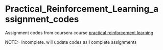 # Practical_Reinforcement_Learning_assignment_codes

Assignment codes from coursera course [practical reinforcement learning](https://www.coursera.org/learn/practical-rl/home/welcome)

NOTE:-
Incomplete. will update codes as I complete assignments
